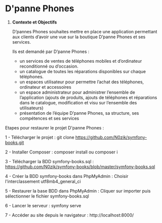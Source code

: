 # D'panne Phones 


1. **Contexte et Objectifs**
    
    D’pannes Phones souhaites mettre en place une application permettant aux clients d’avoir une vue sur la boutique D’panne Phones et ses services.
    
    Ils est demandé par D’panne Phones :
    
    - un services de ventes de téléphones mobiles et d’ordinateur reconditionné ou d’occasion.
    - un catalogue de toutes les réparations disponibles sur chaque téléphones.
    - un espaces utilisateur pour permettre l’achat des téléphones, ordinateur et accessoires
    - un espace administrateur pour administrer l’ensemble de l’application (ajouts de produits, ajouts de téléphones et réparations dans le catalogue, modification et visu sur l’ensemble des utilisateurs)
    - présentation de l’équipe D’panne Phones, sa structure, ses compétences et ses services


Etapes pour restaurer le projet D'panne Phones :

1 - Télécharger le projet : git clone https://github.com/N0zik/symfony-books.git

2 - Installer Composer : composer install ou composer i

3 - Télécharger la BDD symfony-books.sql : https://github.com/N0zik/symfony-books/blob/master/symfony-books.sql

4 - Créer la BDD symfony-books dans PhpMyAdmin : Choisir l'interclassement utf8mb4_general_ci

5 - Restaurer la base BDD dans PhpMyAdmin : Cliquer sur importer puis sélectionner le fichier symfony-books.sql

6 - Lancer le serveur : symfony serve

7 - Accéder au site depuis le navigateur : http://localhost:8000/

